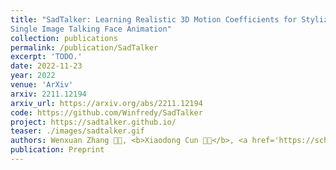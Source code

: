 ```yaml
---
title: "SadTalker: Learning Realistic 3D Motion Coefficients for Stylized Audio-Driven
Single Image Talking Face Animation"
collection: publications
permalink: /publication/SadTalker
excerpt: 'TODO.'
date: 2022-11-23
year: 2022
venue: 'ArXiv'
arxiv: 2211.12194
arxiv_url: https://arxiv.org/abs/2211.12194
code: https://github.com/Winfredy/SadTalker
project: https://sadtalker.github.io/
teaser: ./images/sadtalker.gif
authors: Wenxuan Zhang 🧑‍💻, <b>Xiaodong Cun 🧑‍💻</b>, <a href='https://scholar.google.com.tw/citations?user=h-3xd3EAAAAJ&hl=zh-TW'>Xuan Wang</a>, <a href='https://yzhang2016.github.io/yongnorriszhang.github.io/'>Yong Zhang</a>,  <a href="https://xishen0220.github.io/">Xi Shen</a>, Guo Yu, Ying Shan, Fei Wang
publication: Preprint
---
```


<!-- This paper is about the number 3. The number 4 is left for future work. -->

<!-- [Download paper here](http://academicpages.github.io/files/paper3.pdf) -->
